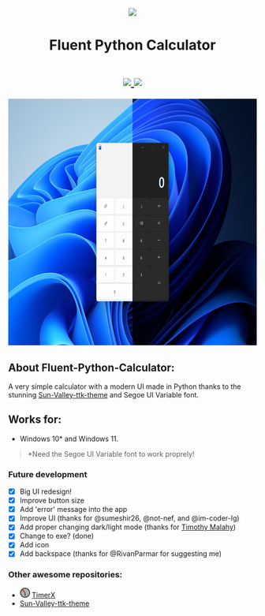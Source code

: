 <div align="center">
    <img src="https://github.com/HuyHung1408/Fluent-Python-Calculator/blob/main/Calculator.ico" width="100"></a> 
    <h1>Fluent Python Calculator<h1>    
    <a href="https://github.com/Futura-Py/Fluent-Python-Calculator/releases">
         <img src="https://user-images.githubusercontent.com/86362423/162710522-c40c4f39-a6b9-48bc-84bc-1c6b78319f01.png"
         width="200">
    </a>
    <a>
         <img src="https://user-images.githubusercontent.com/86362423/162727921-b1daf52f-48e4-404e-8a8c-9079acce6a4d.png"
         width="200">
    </a>
</div>
<p align="center">
  <img src="screenshot.png" height="500"/>
</p>
     
## About Fluent-Python-Calculator:
  A very simple calculator with a modern UI made in Python thanks to the stunning [Sun-Valley-ttk-theme](https://github.com/rdbende/Sun-Valley-ttk-theme) and Segoe UI Variable font.

## Works for:
- Windows 10* and Windows 11.

>*Need the Segoe UI Variable font to work proprely!
 </div>

### Future development
 - [X] Big UI redesign!
 - [X] Improve button size
 - [X] Add 'error' message into the app
 - [X] Improve UI (thanks for @sumeshir26, @not-nef, and @im-coder-lg)
 - [X] Add proper changing dark/light mode (thanks for [Timothy Malahy](https://github.com/TimothyMalahy))
 - [X] Change to exe? (done)
 - [X] Add icon
 - [X] Add backspace (thanks for @RivanParmar for suggesting me) 
 
### Other awesome repositories:
- <a><img src="https://raw.githubusercontent.com/Futura-Py/TimerX/master/assets/logo_new.png"
       width="20"> [TimerX](https://github.com/Futura-Py/TimerX)
- [Sun-Valley-ttk-theme](https://github.com/rdbende/Sun-Valley-ttk-theme)
